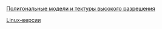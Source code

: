 [Полигональные модели и тектуры высокого разрешения](http://hrp.duke4.net)

[Linux-версии](http://wiki.eduke32.com/wiki/APT_repository)